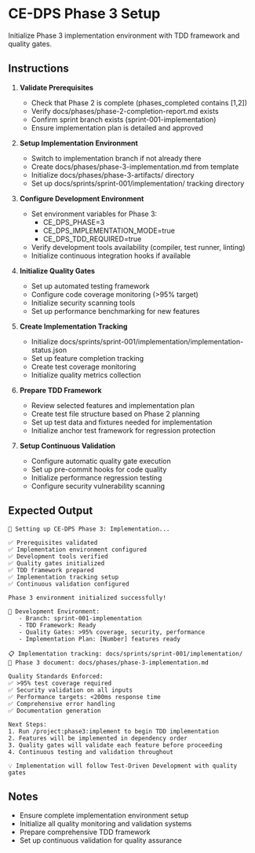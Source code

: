 # CE-DPS Phase 3 Setup

Initialize Phase 3 implementation environment with TDD framework and quality gates.

## Instructions

1. **Validate Prerequisites**
   - Check that Phase 2 is complete (phases_completed contains [1,2])
   - Verify docs/phases/phase-2-completion-report.md exists
   - Confirm sprint branch exists (sprint-001-implementation)
   - Ensure implementation plan is detailed and approved

2. **Setup Implementation Environment**
   - Switch to implementation branch if not already there
   - Create docs/phases/phase-3-implementation.md from template
   - Initialize docs/phases/phase-3-artifacts/ directory
   - Set up docs/sprints/sprint-001/implementation/ tracking directory

3. **Configure Development Environment**
   - Set environment variables for Phase 3:
     - CE_DPS_PHASE=3
     - CE_DPS_IMPLEMENTATION_MODE=true
     - CE_DPS_TDD_REQUIRED=true
   - Verify development tools availability (compiler, test runner, linting)
   - Initialize continuous integration hooks if available

4. **Initialize Quality Gates**
   - Set up automated testing framework
   - Configure code coverage monitoring (>95% target)
   - Initialize security scanning tools
   - Set up performance benchmarking for new features

5. **Create Implementation Tracking**
   - Initialize docs/sprints/sprint-001/implementation/implementation-status.json
   - Set up feature completion tracking
   - Create test coverage monitoring
   - Initialize quality metrics collection

6. **Prepare TDD Framework**
   - Review selected features and implementation plan
   - Create test file structure based on Phase 2 planning
   - Set up test data and fixtures needed for implementation
   - Initialize anchor test framework for regression protection

7. **Setup Continuous Validation**
   - Configure automatic quality gate execution
   - Set up pre-commit hooks for code quality
   - Initialize performance regression testing
   - Configure security vulnerability scanning

## Expected Output

```
🚀 Setting up CE-DPS Phase 3: Implementation...

✅ Prerequisites validated
✅ Implementation environment configured  
✅ Development tools verified
✅ Quality gates initialized
✅ TDD framework prepared
✅ Implementation tracking setup
✅ Continuous validation configured

Phase 3 environment initialized successfully!

🔧 Development Environment:
   - Branch: sprint-001-implementation
   - TDD Framework: Ready
   - Quality Gates: >95% coverage, security, performance
   - Implementation Plan: [Number] features ready

📋 Implementation tracking: docs/sprints/sprint-001/implementation/
🎯 Phase 3 document: docs/phases/phase-3-implementation.md

Quality Standards Enforced:
✅ >95% test coverage required
✅ Security validation on all inputs
✅ Performance targets: <200ms response time
✅ Comprehensive error handling
✅ Documentation generation

Next Steps:
1. Run /project:phase3:implement to begin TDD implementation
2. Features will be implemented in dependency order
3. Quality gates will validate each feature before proceeding
4. Continuous testing and validation throughout

💡 Implementation will follow Test-Driven Development with quality gates
```

## Notes
- Ensure complete implementation environment setup
- Initialize all quality monitoring and validation systems
- Prepare comprehensive TDD framework
- Set up continuous validation for quality assurance
